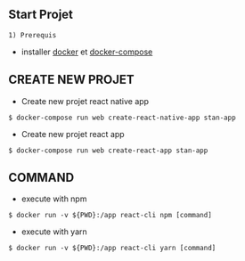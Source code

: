 ## Start Projet

```
1) Prerequis
```
- installer [docker](https://www.docker.com/) et 
[docker-compose](https://docs.docker.com/compose/install/)
  

## CREATE NEW PROJET

- Create new projet react native app
```
$ docker-compose run web create-react-native-app stan-app
```

- Create new projet react app
```
$ docker-compose run web create-react-app stan-app
```

## COMMAND

- execute with npm
```
$ docker run -v ${PWD}:/app react-cli npm [command]
```

- execute with yarn
```
$ docker run -v ${PWD}:/app react-cli yarn [command]
```